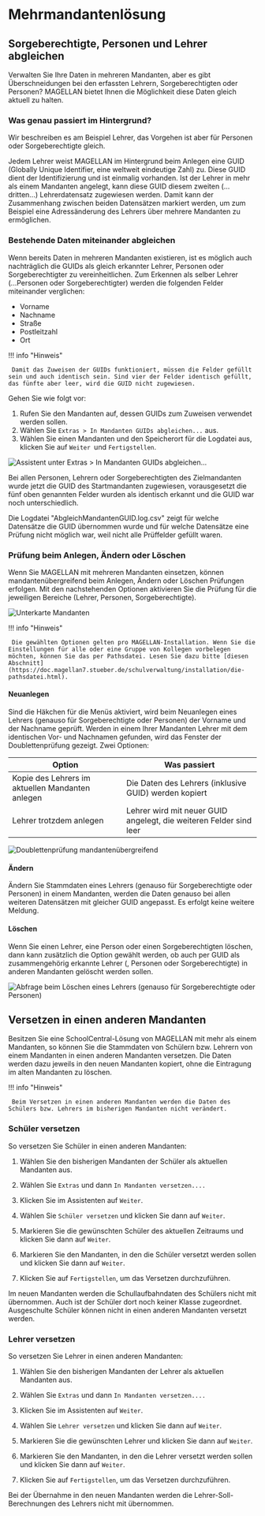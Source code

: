 # Mehrmandantenlösung

## Sorgeberechtigte, Personen und Lehrer abgleichen

Verwalten Sie Ihre Daten in mehreren Mandanten, aber es gibt Überschneidungen bei den erfassten Lehrern, Sorgeberechtigten oder Personen? MAGELLAN bietet Ihnen die Möglichkeit diese Daten gleich aktuell zu halten.

### Was genau passiert im Hintergrund?

Wir beschreiben es am Beispiel Lehrer, das Vorgehen ist aber für Personen oder Sorgeberechtigte gleich.

Jedem Lehrer weist MAGELLAN im Hintergrund beim Anlegen eine GUID (Globally Unique Identifier, eine weltweit eindeutige Zahl) zu. Diese GUID dient der Identifizierung und ist einmalig vorhanden.
Ist der Lehrer in mehr als einem Mandanten angelegt, kann diese GUID diesem zweiten (... dritten...) Lehrerdatensatz zugewiesen werden. Damit kann der Zusammenhang zwischen beiden Datensätzen markiert werden, um zum Beispiel eine Adressänderung des Lehrers über mehrere Mandanten zu ermöglichen.

### Bestehende Daten miteinander abgleichen

Wenn bereits Daten in mehreren Mandanten existieren, ist es möglich auch nachträglich die GUIDs als gleich erkannter Lehrer, Personen oder Sorgeberechtigter zu vereinheitlichen.
Zum Erkennen als selber Lehrer (...Personen oder Sorgeberechtigter) werden die folgenden Felder miteinander verglichen:

* Vorname
* Nachname
* Straße
* Postleitzahl
* Ort

!!! info "Hinweis"

	 Damit das Zuweisen der GUIDs funktioniert, müssen die Felder gefüllt sein und auch identisch sein. Sind vier der Felder identisch gefüllt, das fünfte aber leer, wird die GUID nicht zugewiesen.

Gehen Sie wie folgt vor:

1. Rufen Sie den Mandanten auf, dessen GUIDs zum Zuweisen verwendet werden sollen.
2. Wählen Sie `Extras > In Mandanten GUIDs abgleichen...` aus.
3. Wählen Sie einen Mandanten und den Speicherort für die Logdatei aus, klicken Sie auf `Weiter `und `Fertigstellen`.

![Assistent unter `Extras > In Mandanten GUIDs abgleichen...` ](../../assets/images/mandant_guids_abgleichen.png)

Bei allen Personen, Lehrern oder Sorgeberechtigten des Zielmandanten wurde jetzt die GUID des Startmandanten zugewiesen, vorausgesetzt die fünf oben genannten Felder wurden als identisch erkannt und die GUID war noch unterschiedlich.

Die Logdatei "AbgleichMandantenGUID.log.csv" zeigt für welche Datensätze die GUID übernommen wurde und für welche Datensätze eine Prüfung nicht möglich war, weil nicht alle Prüffelder gefüllt waren.

### Prüfung beim Anlegen, Ändern oder Löschen

Wenn Sie MAGELLAN mit mehreren Mandanten einsetzen, können mandantenübergreifend beim Anlegen, Ändern oder Löschen Prüfungen erfolgen. Mit den nachstehenden Optionen aktivieren Sie die Prüfung für die jeweiligen Bereiche (Lehrer, Personen, Sorgeberechtigte).

![Unterkarte Mandanten](../../assets/images/optionen_mandanten.png)

!!! info "Hinweis"

	 Die gewählten Optionen gelten pro MAGELLAN-Installation. Wenn Sie die Einstellungen für alle oder eine Gruppe von Kollegen vorbelegen möchten, können Sie das per Pathsdatei. Lesen Sie dazu bitte [diesen Abschnitt](https://doc.magellan7.stueber.de/schulverwaltung/installation/die-pathsdatei.html).

#### Neuanlegen

Sind die Häkchen für die Menüs aktiviert, wird beim Neuanlegen eines Lehrers (genauso für Sorgeberechtigte oder Personen) der Vorname und der Nachname geprüft. Werden in einem Ihrer Mandanten Lehrer mit dem identischen Vor- und Nachnamen gefunden, wird das Fenster der Doublettenprüfung gezeigt.
Zwei Optionen:

Option|Was passiert
--|--
Kopie des Lehrers im aktuellen Mandanten anlegen|Die Daten des Lehrers (inklusive GUID) werden kopiert
Lehrer trotzdem anlegen|Lehrer wird mit neuer GUID angelegt, die weiteren Felder sind leer

![Doublettenprüfung mandantenübergreifend](../../assets/images/mandant_lehrer_anlegen.png)

#### Ändern

Ändern Sie Stammdaten eines Lehrers (genauso für Sorgeberechtigte oder Personen) in einem Mandanten, werden die Daten genauso bei allen weiteren Datensätzen mit gleicher GUID angepasst. Es erfolgt keine weitere Meldung.

#### Löschen

Wenn Sie einen Lehrer, eine Person oder einen Sorgeberechtigten löschen, dann kann zusätzlich die Option gewählt werden, ob auch per GUID als zusammengehörig erkannte Lehrer (, Personen oder Sorgeberechtigte) in anderen Mandanten gelöscht werden sollen.

![Abfrage beim Löschen eines Lehrers (genauso für Sorgeberechtigte oder Personen)](../../assets/images/mandant_lehrer_loeschen.png)

## Versetzen in einen anderen Mandanten

Besitzen Sie eine SchoolCentral-Lösung von MAGELLAN mit mehr als einem Mandanten, so können Sie die Stammdaten von Schülern bzw. Lehrern von einem Mandanten in einen anderen Mandanten versetzen. Die Daten werden dazu jeweils in den neuen Mandanten kopiert, ohne die Eintragung im alten Mandanten zu löschen.

!!! info "Hinweis"

	 Beim Versetzen in einen anderen Mandanten werden die Daten des Schülers bzw. Lehrers im bisherigen Mandanten nicht verändert.

### Schüler versetzen

So versetzen Sie Schüler in einen anderen Mandanten:

1. Wählen Sie den bisherigen Mandanten der Schüler als aktuellen Mandanten aus.

2. Wählen Sie `Extras` und dann `In Mandanten versetzen....`

3. Klicken Sie im Assistenten auf `Weiter`.

4. Wählen Sie `Schüler versetzen` und klicken Sie dann auf `Weiter`.

5. Markieren Sie die gewünschten Schüler des aktuellen Zeitraums und klicken Sie dann auf `Weiter`.

6. Markieren Sie den Mandanten, in den die Schüler versetzt werden sollen und klicken Sie dann auf `Weiter`.

7. Klicken Sie auf `Fertigstellen`, um das Versetzen durchzuführen.

Im neuen Mandanten werden die Schullaufbahndaten des Schülers nicht mit übernommen. Auch ist der Schüler dort noch keiner Klasse zugeordnet. Ausgeschulte Schüler können nicht in einen anderen Mandanten versetzt werden.

### Lehrer versetzen

So versetzen Sie Lehrer in einen anderen Mandanten:

1. Wählen Sie den bisherigen Mandanten der Lehrer als aktuellen Mandanten aus.

2. Wählen Sie `Extras` und dann `In Mandanten versetzen....`

3. Klicken Sie im Assistenten auf `Weiter`.

4. Wählen Sie `Lehrer versetzen` und klicken Sie dann auf `Weiter`.

5. Markieren Sie die gewünschten Lehrer und klicken Sie dann auf `Weiter`.

6. Markieren Sie den Mandanten, in den die Lehrer versetzt werden sollen und klicken Sie dann auf `Weiter`.

7. Klicken Sie auf `Fertigstellen`, um das Versetzen durchzuführen.

Bei der Übernahme in den neuen Mandanten werden die Lehrer-Soll-Berechnungen des Lehrers nicht mit übernommen.